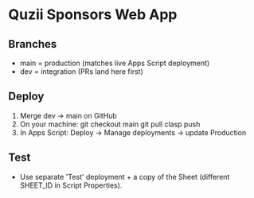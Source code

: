 ﻿# Quzii Sponsors Web App

## Branches
- main = production (matches live Apps Script deployment)
- dev = integration (PRs land here first)

## Deploy
1) Merge dev -> main on GitHub
2) On your machine:
   git checkout main
   git pull
   clasp push
3) In Apps Script: Deploy -> Manage deployments -> update Production

## Test
- Use separate 'Test' deployment + a copy of the Sheet (different SHEET_ID in Script Properties).

